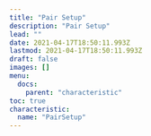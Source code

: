 ```yaml
---
title: "Pair Setup"
description: "Pair Setup"
lead: ""
date: 2021-04-17T18:50:11.993Z
lastmod: 2021-04-17T18:50:11.993Z
draft: false
images: []
menu:
  docs:
    parent: "characteristic"
toc: true
characteristic:
  name: "PairSetup"
---
```

